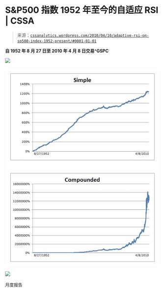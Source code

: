 <!--yml

类别: 未分类

日期: 2024-05-12 18:31:28

-->

# S&P500 指数 1952 年至今的自适应 RSI | CSSA

> 来源：[`cssanalytics.wordpress.com/2010/04/10/adaptive-rsi-on-sp500-index-1952-present/#0001-01-01`](https://cssanalytics.wordpress.com/2010/04/10/adaptive-rsi-on-sp500-index-1952-present/#0001-01-01)

****自 1952 年 8 月 27 日至 2010 年 4 月 8 日交易^GSPC****

![](https://cssanalytics.files.wordpress.com/2010/04/0011.png)

![](img/71e26b662b2440894821bf0bf332b106.png "DVAR [50:50]")

![](https://cssanalytics.files.wordpress.com/2010/04/002.png)

月度报告
